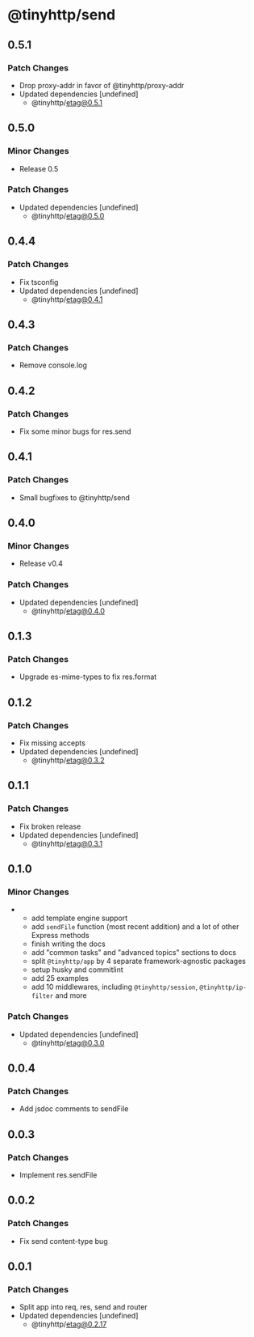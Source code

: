 # @tinyhttp/send

## 0.5.1

### Patch Changes

- Drop proxy-addr in favor of @tinyhttp/proxy-addr
- Updated dependencies [undefined]
  - @tinyhttp/etag@0.5.1

## 0.5.0

### Minor Changes

- Release 0.5

### Patch Changes

- Updated dependencies [undefined]
  - @tinyhttp/etag@0.5.0

## 0.4.4

### Patch Changes

- Fix tsconfig
- Updated dependencies [undefined]
  - @tinyhttp/etag@0.4.1

## 0.4.3

### Patch Changes

- Remove console.log

## 0.4.2

### Patch Changes

- Fix some minor bugs for res.send

## 0.4.1

### Patch Changes

- Small bugfixes to @tinyhttp/send

## 0.4.0

### Minor Changes

- Release v0.4

### Patch Changes

- Updated dependencies [undefined]
  - @tinyhttp/etag@0.4.0

## 0.1.3

### Patch Changes

- Upgrade es-mime-types to fix res.format

## 0.1.2

### Patch Changes

- Fix missing accepts
- Updated dependencies [undefined]
  - @tinyhttp/etag@0.3.2

## 0.1.1

### Patch Changes

- Fix broken release
- Updated dependencies [undefined]
  - @tinyhttp/etag@0.3.1

## 0.1.0

### Minor Changes

- - add template engine support
  - add `sendFile` function (most recent addition) and a lot of other Express methods
  - finish writing the docs
  - add "common tasks" and "advanced topics" sections to docs
  - split `@tinyhttp/app` by 4 separate framework-agnostic packages
  - setup husky and commitlint
  - add 25 examples
  - add 10 middlewares, including `@tinyhttp/session`, `@tinyhttp/ip-filter` and more

### Patch Changes

- Updated dependencies [undefined]
  - @tinyhttp/etag@0.3.0

## 0.0.4

### Patch Changes

- Add jsdoc comments to sendFile

## 0.0.3

### Patch Changes

- Implement res.sendFile

## 0.0.2

### Patch Changes

- Fix send content-type bug

## 0.0.1

### Patch Changes

- Split app into req, res, send and router
- Updated dependencies [undefined]
  - @tinyhttp/etag@0.2.17
